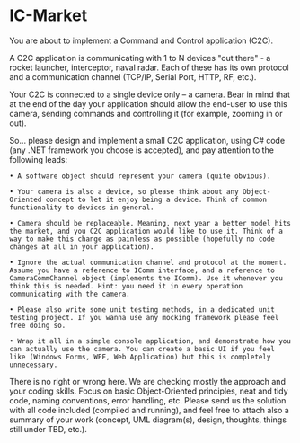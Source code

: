 # IC-Market
You are about to implement a Command and Control application (C2C).

A C2C application is communicating with 1 to N devices "out there" - a rocket launcher, interceptor, naval radar. Each of these has its own protocol and a communication channel (TCP/IP, Serial Port, HTTP, RF, etc.).

Your C2C is connected to a single device only – a camera. Bear in mind that at the end of the day your application should allow the end-user to use this camera, sending commands and controlling it (for example, zooming in or out).

So… please design and implement a small C2C application, using C# code (any .NET framework you choose is accepted), and pay attention to the following leads:

    • A software object should represent your camera (quite obvious).

    • Your camera is also a device, so please think about any Object-Oriented concept to let it enjoy being a device. Think of common functionality to devices in general.

    • Camera should be replaceable. Meaning, next year a better model hits the market, and you C2C application would like to use it. Think of a way to make this change as painless as possible (hopefully no code changes at all in your application).

    • Ignore the actual communication channel and protocol at the moment. Assume you have a reference to IComm interface, and a reference to CameraCommChannel object (implements the IComm). Use it whenever you think this is needed. Hint: you need it in every operation communicating with the camera.

    • Please also write some unit testing methods, in a dedicated unit testing project. If you wanna use any mocking framework please feel free doing so.

    • Wrap it all in a simple console application, and demonstrate how you can actually use the camera. You can create a basic UI if you feel like (Windows Forms, WPF, Web Application) but this is completely unnecessary.


There is no right or wrong here. We are checking mostly the approach and your coding skills. Focus on basic Object-Oriented principles, neat and tidy code, naming conventions, error handling, etc. Please send us the solution with all code included (compiled and running), and feel free to attach also a summary of your work (concept, UML diagram(s), design, thoughts, things still under TBD, etc.).

